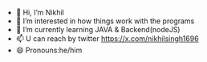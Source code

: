 - 👋 Hi, I’m Nikhil
- 👀 I’m interested in  how things work with the programs
- 🌱 I’m currently learning JAVA & Backend(nodeJS)
- 📫 U can reach by twitter https://x.com/nikhilsingh1696
- 😄 Pronouns:he/him



